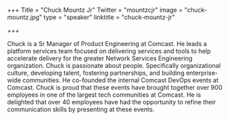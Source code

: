 +++
Title = "Chuck Mountz Jr"
Twitter = "mountzcjr"
image = "chuck-mountz.jpg"
type = "speaker"
linktitle = "chuck-mountz-jr"

+++

Chuck is a Sr Manager of Product Engineering at Comcast. He leads a platform services team focused on delivering services and tools to help accelerate delivery for the greater Network Services Engineering organization. Chuck is passionate about people. Specifically organizational culture, developing talent, fostering partnerships, and building enterprise-wide communities. He co-founded the internal Comcast DevOps events at Comcast. Chuck is proud that these events have brought together over 900 employees in one of the largest tech communities at Comcast. He is delighted that over 40 employees have had the opportunity to refine their communication skills by presenting at these events.
